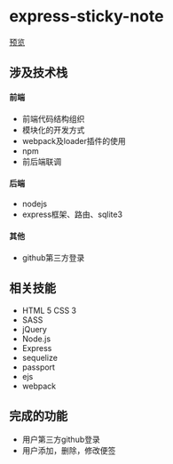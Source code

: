 # express-sticky-note
[预览](http://note.swhzzz.site)

## 涉及技术栈
#### 前端
- 前端代码结构组织
- 模块化的开发方式
- webpack及loader插件的使用
- npm
- 前后端联调

#### 后端
- nodejs
- express框架、路由、sqlite3

#### 其他
- github第三方登录

## 相关技能
- HTML 5 CSS 3
- SASS
- jQuery 
- Node.js
- Express
- sequelize
- passport
- ejs
- webpack


## 完成的功能
- 用户第三方github登录
- 用户添加，删除，修改便签
